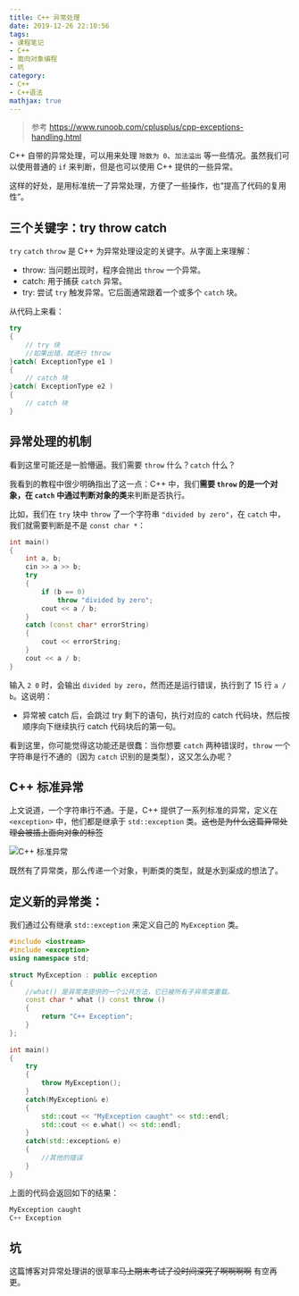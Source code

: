 ```yaml
---
title: C++ 异常处理
date: 2019-12-26 22:10:56
tags:
- 课程笔记
- C++
- 面向对象编程
- 坑
category:
- C++
- C++语法
mathjax: true
---
```


> 参考 https://www.runoob.com/cplusplus/cpp-exceptions-handling.html

C++ 自带的异常处理，可以用来处理 `除数为 0`、`加法溢出` 等一些情况。虽然我们可以使用普通的 `if` 来判断，但是也可以使用 C++ 提供的一些异常。

这样的好处，是用标准统一了异常处理，方便了一些操作，也“提高了代码的复用性”。

## 三个关键字：try throw catch

`try` `catch` `throw` 是 C++ 为异常处理设定的关键字。从字面上来理解：

* throw: 当问题出现时，程序会抛出 `throw` 一个异常。
* catch: 用于捕获 `catch` 异常。
* try: 尝试 `try` 触发异常。它后面通常跟着一个或多个 `catch` 块。

从代码上来看：

```cpp
try
{
    // try 块
    //如果出错，就进行 throw
}catch( ExceptionType e1 )
{
    // catch 块
}catch( ExceptionType e2 )
{
    // catch 块
}
```

## 异常处理的机制

看到这里可能还是一脸懵逼。我们需要 `throw` 什么？`catch` 什么？

我看到的教程中很少明确指出了这一点：C++ 中，我们**需要 `throw` 的是一个对象，在 `catch` 中通过判断对象的类**来判断是否执行。

比如，我们在 `try` 块中 `throw` 了一个字符串 `"divided by zero"`，在 `catch` 中，我们就需要判断是不是 `const char *`：

```cpp
int main()
{
	int a, b;
	cin >> a >> b;
	try
	{
		if (b == 0)
			throw "divided by zero";
        cout << a / b;
	}
	catch (const char* errorString)
	{
		cout << errorString;
	}
	cout << a / b;
}
```

输入 `2 0` 时，会输出 `divided by zero`，然而还是运行错误，执行到了 15 行 `a / b`。这说明：

* 异常被 catch 后，会跳过 try 剩下的语句，执行对应的 catch 代码块，然后按顺序向下继续执行 catch 代码块后的第一句。

看到这里，你可能觉得这功能还是很蠢：当你想要 `catch` 两种错误时，`throw` 一个字符串是行不通的（因为 `catch` 识别的是类型），这又怎么办呢？

## C++ 标准异常

上文说道，一个字符串行不通。于是，C++ 提供了一系列标准的异常，定义在 `<exception>` 中，他们都是继承于 `std::exception` 类。~~这也是为什么这篇异常处理会被插上面向对象的标签~~

![C++ 标准异常](https://www.runoob.com/wp-content/uploads/2015/05/exceptions_in_cpp.png)

既然有了异常类，那么传递一个对象，判断类的类型，就是水到渠成的想法了。

## 定义新的异常类：

我们通过公有继承 `std::exception` 来定义自己的 `MyException` 类。

```cpp
#include <iostream>
#include <exception>
using namespace std;
 
struct MyException : public exception
{
    //what() 是异常类提供的一个公共方法，它已被所有子异常类重载。
    const char * what () const throw ()
    {
        return "C++ Exception";
    }
};
 
int main()
{
    try
    {
        throw MyException();
    }
    catch(MyException& e)
    {
        std::cout << "MyException caught" << std::endl;
        std::cout << e.what() << std::endl;
    }
    catch(std::exception& e)
    {
        //其他的错误
    }
}
```

上面的代码会返回如下的结果：

```cpp
MyException caught
C++ Exception
```

## 坑

这篇博客对异常处理讲的很草率~~马上期末考试了没时间深究了啊啊啊啊~~
有空再更。